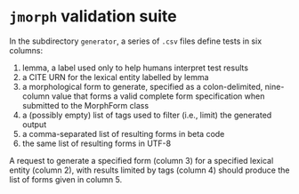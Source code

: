 # `jmorph` validation suite #

In the subdirectory `generator`, a series of `.csv` files define tests in six columns:

1. lemma, a label used only to help humans interpret test results
2. a CITE URN for the lexical entity labelled by lemma
3. a morphological form to generate,  specified as a colon-delimited, nine-column value that forms a valid complete form specification when submitted to the MorphForm class
4. a (possibly empty) list of tags used to filter (i.e., limit) the generated output
5. a comma-separated list of resulting forms in beta code
6. the same list of resulting forms in UTF-8

A request to generate a specified  form (column 3) for a specified lexical entity (column 2), with results limited by tags (column 4) should produce the list of forms given in column 5.